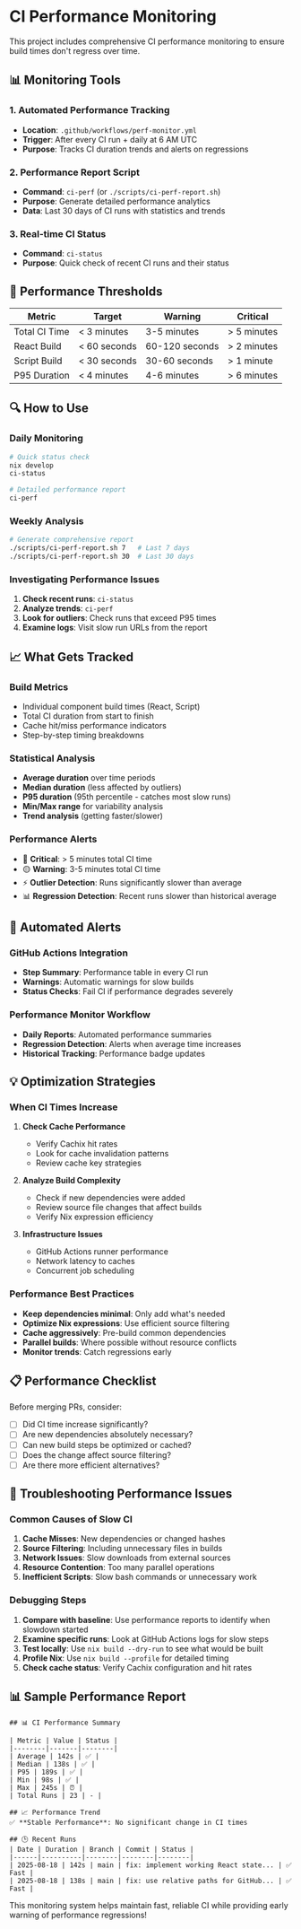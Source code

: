 # CI Performance Monitoring

This project includes comprehensive CI performance monitoring to ensure build times don't regress over time.

## 📊 Monitoring Tools

### 1. **Automated Performance Tracking**

- **Location**: `.github/workflows/perf-monitor.yml`
- **Trigger**: After every CI run + daily at 6 AM UTC
- **Purpose**: Tracks CI duration trends and alerts on regressions

### 2. **Performance Report Script**

- **Command**: `ci-perf` (or `./scripts/ci-perf-report.sh`)
- **Purpose**: Generate detailed performance analytics
- **Data**: Last 30 days of CI runs with statistics and trends

### 3. **Real-time CI Status**

- **Command**: `ci-status`
- **Purpose**: Quick check of recent CI runs and their status

## 🎯 Performance Thresholds

| Metric        | Target       | Warning        | Critical    |
| ------------- | ------------ | -------------- | ----------- |
| Total CI Time | < 3 minutes  | 3-5 minutes    | > 5 minutes |
| React Build   | < 60 seconds | 60-120 seconds | > 2 minutes |
| Script Build  | < 30 seconds | 30-60 seconds  | > 1 minute  |
| P95 Duration  | < 4 minutes  | 4-6 minutes    | > 6 minutes |

## 🔍 How to Use

### Daily Monitoring

```bash
# Quick status check
nix develop
ci-status

# Detailed performance report
ci-perf
```

### Weekly Analysis

```bash
# Generate comprehensive report
./scripts/ci-perf-report.sh 7   # Last 7 days
./scripts/ci-perf-report.sh 30  # Last 30 days
```

### Investigating Performance Issues

1. **Check recent runs**: `ci-status`
2. **Analyze trends**: `ci-perf`
3. **Look for outliers**: Check runs that exceed P95 times
4. **Examine logs**: Visit slow run URLs from the report

## 📈 What Gets Tracked

### Build Metrics

- Individual component build times (React, Script)
- Total CI duration from start to finish
- Cache hit/miss performance indicators
- Step-by-step timing breakdowns

### Statistical Analysis

- **Average duration** over time periods
- **Median duration** (less affected by outliers)
- **P95 duration** (95th percentile - catches most slow runs)
- **Min/Max range** for variability analysis
- **Trend analysis** (getting faster/slower)

### Performance Alerts

- 🔴 **Critical**: > 5 minutes total CI time
- 🟡 **Warning**: 3-5 minutes total CI time
- ⚡ **Outlier Detection**: Runs significantly slower than average
- 📊 **Regression Detection**: Recent runs slower than historical average

## 🚨 Automated Alerts

### GitHub Actions Integration

- **Step Summary**: Performance table in every CI run
- **Warnings**: Automatic warnings for slow builds
- **Status Checks**: Fail CI if performance degrades severely

### Performance Monitor Workflow

- **Daily Reports**: Automated performance summaries
- **Regression Detection**: Alerts when average time increases
- **Historical Tracking**: Performance badge updates

## 💡 Optimization Strategies

### When CI Times Increase

1. **Check Cache Performance**
   - Verify Cachix hit rates
   - Look for cache invalidation patterns
   - Review cache key strategies

2. **Analyze Build Complexity**
   - Check if new dependencies were added
   - Review source file changes that affect builds
   - Verify Nix expression efficiency

3. **Infrastructure Issues**
   - GitHub Actions runner performance
   - Network latency to caches
   - Concurrent job scheduling

### Performance Best Practices

- **Keep dependencies minimal**: Only add what's needed
- **Optimize Nix expressions**: Use efficient source filtering
- **Cache aggressively**: Pre-build common dependencies
- **Parallel builds**: Where possible without resource conflicts
- **Monitor trends**: Catch regressions early

## 📋 Performance Checklist

Before merging PRs, consider:

- [ ] Did CI time increase significantly?
- [ ] Are new dependencies absolutely necessary?
- [ ] Can new build steps be optimized or cached?
- [ ] Does the change affect source filtering?
- [ ] Are there more efficient alternatives?

## 🔧 Troubleshooting Performance Issues

### Common Causes of Slow CI

1. **Cache Misses**: New dependencies or changed hashes
2. **Source Filtering**: Including unnecessary files in builds
3. **Network Issues**: Slow downloads from external sources
4. **Resource Contention**: Too many parallel operations
5. **Inefficient Scripts**: Slow bash commands or unnecessary work

### Debugging Steps

1. **Compare with baseline**: Use performance reports to identify when slowdown started
2. **Examine specific runs**: Look at GitHub Actions logs for slow steps
3. **Test locally**: Use `nix build --dry-run` to see what would be built
4. **Profile Nix**: Use `nix build --profile` for detailed timing
5. **Check cache status**: Verify Cachix configuration and hit rates

## 📊 Sample Performance Report

```
## 📊 CI Performance Summary

| Metric | Value | Status |
|--------|-------|--------|
| Average | 142s | ✅ |
| Median | 138s | ✅ |
| P95 | 189s | ✅ |
| Min | 98s | ✅ |
| Max | 245s | ⏰ |
| Total Runs | 23 | - |

## 📈 Performance Trend
✅ **Stable Performance**: No significant change in CI times

## 🕒 Recent Runs
| Date | Duration | Branch | Commit | Status |
|------|----------|--------|--------|--------|
| 2025-08-18 | 142s | main | fix: implement working React state... | ✅ Fast |
| 2025-08-18 | 138s | main | fix: use relative paths for GitHub... | ✅ Fast |
```

This monitoring system helps maintain fast, reliable CI while providing early warning of performance regressions!
